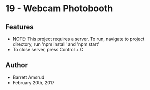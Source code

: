 # 19 - Webcam Photobooth



## Features

- NOTE: This project requires a server.  To run, navigate to project directory, run 'npm install' and 'npm start'
- To close server, press Control + C

## Author

- Barrett Amsrud
- February 20th, 2017
